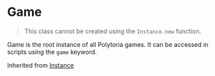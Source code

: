 # Game
> This class cannot be created using the `Instance.new` function.

Game is the root instance of all Polytoria games. It can be accessed in scripts using the `game` keyword.

Inherited from [Instance](../Instance)